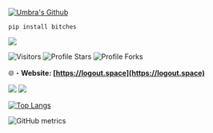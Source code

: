 <a href="https://logout.space" target="_blank"> <img src="https://cdn.discordapp.com/attachments/855072998796296212/970123406513168384/Umbra_Github.png" alt="Umbra's Github"/></a>
```sh-session
pip install bitches
```

<a href="https://logout.space" target="_blank"> <img src="https://64.media.tumblr.com/7461849d06372219427696ad659250a6/tumblr_otnwlpIacK1wv27c8o1_500.gif"/></a>

<img src="https://komarev.com/ghpvc/?username=Umbra999&label=Profile%20Views&color=008042&style=flat&label=Visitors" alt="Visitors"></a>
<img src="https://img.shields.io/badge/dynamic/json?&label=Total%20Stars&color=008042&style=flat&style=for-the-badge&query=%24.stars&url=https://api.github-star-counter.workers.dev/user/Umbra999" alt="Profile Stars"></a>
<img src="https://img.shields.io/badge/dynamic/json?&label=Total%20Forks&color=008042&style=flat&style=for-the-badge&query=%24.forks&url=https://api.github-star-counter.workers.dev/user/Umbra999" alt="Profile Forks"></a>

🌐・**Website: [https://logout.space](https://logout.space)** 

<a href="https://logout.space" target="_blank"> <img src="https://discord.c99.nl/widget/theme-1/155552545782235137.png"/></a>
<a href="https://logout.space" target="_blank"> <img src="https://discord.c99.nl/widget/theme-1/99546079980187648.png"/></a>

[![Top Langs](https://github-readme-stats.vercel.app/api/top-langs/?username=Umbra999)](https://github.com/anuraghazra/github-readme-stats)

![GitHub metrics](https://metrics.lecoq.io/Umbra999)  
